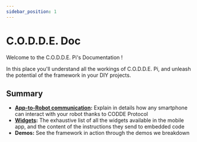 ```yaml
---
sidebar_position: 1
---
```


# C.O.D.D.E. Doc

Welcome to the C.O.D.D.E. Pi's Documentation !

In this place you'll understand all the workings of C.O.D.D.E. Pi, and unleash the potential of the framework in your DIY projects.

## Summary

- **[App-to-Robot communication](./procotol/index.md):** Explain in details how any smartphone can interact with your robot thanks to CODDE Protocol 
- **[Widgets](./widgets/index.md):** The exhaustive list of all the widgets available in the mobile app, and the content of the instructions they send to embedded code
- **Demos:** See the framework in action through the demos we breakdown

